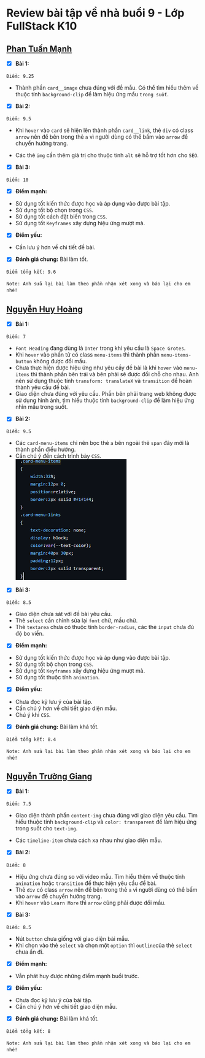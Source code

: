 # Review bài tập về nhà buổi 9 - Lớp FullStack K10

## [Phan Tuấn Mạnh](https://github.com/PhanTuanManh/f8-fullstack-k10/blob/master/Day-9)

- [x] **Bài 1:**

`Điểm: 9.25`

- Thành phần `card__image` chưa đúng với đề mẫu. Có thể tìm hiểu thêm về thuộc tính `background-clip` để làm hiệu ứng mầu `trong suốt`.

- [x] **Bài 2:**

`Điểm: 9.5`

- Khi `hover` vào `card` sẽ hiện lên thành phần `card__link`, thẻ `div` có class `arrow` nên để bên trong thẻ `a` vì người dùng có thể bấm vào `arrow` để chuyển hướng trang.

- Các thẻ `img` cần thêm giá trị cho thuộc tính `alt` sẽ hỗ trợ tốt hơn cho `SEO`.

- [x] **Bài 3:**

`Điểm: 10`

- [x] **Điểm mạnh:**
- Sử dụng tốt kiến thức được học và áp dụng vào được bài tập.
- Sử dụng tốt bộ chọn trong `CSS`.
- Sử dụng tốt cách đặt biến trong `CSS`.
- Sử dụng tốt `Keyframes` xây dựng hiệu ứng mượt mà.

- [x] **Điểm yếu:**
- Cần lưu ý hơn về chi tiết đề bài.

- [x] **Đánh giá chung:** Bài làm tốt.

`Điểm tổng kết: 9.6`

`Note: Anh sửa lại bài làm theo phần nhận xét xong và báo lại cho em nhé!`

## [Nguyễn Huy Hoàng](https://github.com/nguyenhoang2404/f8-fullstack-k10/blob/main/BaiTapVeNha9)

- [x] **Bài 1:**

`Điểm: 7`

- `Font Heading` đang dùng là `Inter` trong khi yêu cầu là `Space Grotes`.
- Khi `hover` vào phần tử có class `menu-items` thì thành phần `menu-items-button` không được đổi mầu.
- Chưa thực hiện được hiệu ứng như yêu cầy đề bài là khi `hover` vào `menu-items` thì thành phần bên trái và bên phải sẽ được đổi chỗ cho nhau. Anh nên sử dụng thuộc tính `transform: translateX` và `transition` để hoàn thành yêu cầu đề bài.
- Giao diện chưa đúng với yêu cầu. Phần bên phải trang web không được sử dụng hình ảnh, tìm hiểu thuộc tính `background-clip` để làm hiệu ứng nhìn mầu trong suốt.

- [x] **Bài 2:**

`Điểm: 9.5`

- Các `card-menu-items` chỉ nên bọc thẻ `a` bên ngoài thẻ `span` đây mới là thành phần điều hướng.
- Cần chú ý đến cách trình bày `CSS`.
  ![accsess/image/NHH_1.png](./accsess/image/NHH_1.png)

- [x] **Bài 3:**

`Điểm: 8.5`

- Giao diện chưa sát với đề bài yêu cầu.
- Thẻ `select` cần chỉnh sửa lại `font` chữ, mầu chữ.
- Thẻ `textarea` chưa có thuộc tính `border-radius`, các thẻ `input` chưa đủ độ bo viền.

- [x] **Điểm mạnh:**
- Sử dụng tốt kiến thức được học và áp dụng vào được bài tập.
- Sử dụng tốt bộ chọn trong `CSS`.
- Sử dụng tốt `Keyframes` xây dựng hiệu ứng mượt mà.
- Sử dụng tốt thuộc tính `animation`.

- [x] **Điểm yếu:**
- Chưa đọc kỹ lưu ý của bài tập.
- Cần chú ý hơn về chi tiết giao diện mẫu.
- Chú ý khi `CSS`.

- [x] **Đánh giá chung:** Bài làm khá tốt.

`Điểm tổng kết: 8.4`

`Note: Anh sửa lại bài làm theo phần nhận xét xong và báo lại cho em nhé!`

## [Nguyễn Trường Giang](https://github.com/nguyentruonggiang212001/f8-fullstack-k10/tree/main/Assignment9)

- [x] **Bài 1:**

`Điểm: 7.5`

- Giao diện thành phần `content-img` chưa đúng với giao diện yêu cầu. Tìm hiểu thuộc tính `background-clip` và `color: transparent` để làm hiệu ứng trong suốt cho `text-img`.

- Các `timeline-item` chưa cách xa nhau như giao diện mẫu.

- [x] **Bài 2:**

`Điểm: 8`

- Hiệu ứng chưa đúng so với video mẫu. Tìm hiểu thêm về thuộc tính `animation` hoặc `transition` để thực hiện yêu cầu đề bài.
- Thẻ `div` có class `arrow` nên để bên trong thẻ `a` vì người dùng có thể bấm vào `arrow` để chuyển hướng trang.
- Khi `hover` vào `Learn More` thì `arrow` cũng phải được đổi mầu.

- [x] **Bài 3:**

`Điểm: 8.5`

- Nút `button` chưa giống với giao diện bài mẫu.
- Khi chọn vào thẻ `select` và chọn một `option` thì `outline`của thẻ `select` chưa ẩn đi.

- [x] **Điểm mạnh:**
- Vẫn phát huy được những điểm mạnh buổi trước.

- [x] **Điểm yếu:**
- Chưa đọc kỹ lưu ý của bài tập.
- Cần chú ý hơn về chi tiết giao diện mẫu.

- [x] **Đánh giá chung:** Bài làm khá tốt.

`Điểm tổng kết: 8`

`Note: Anh sửa lại bài làm theo phần nhận xét xong và báo lại cho em nhé!`
